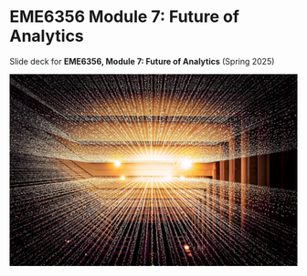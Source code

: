 # EME6356 Module 7: Future of Analytics

Slide deck for **EME6356, Module 7: Future of Analytics** (Spring 2025)

![](img/7-future.jpg)
